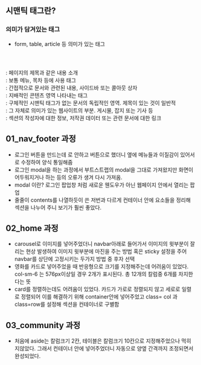 
## 시맨틱 태그란?

### 의미가 담겨있는 태그

  - form, table, article 등 의미가 있는 태그
  <header></header>: 페이지의 제목과 같은 내용 소개
  <nav></nav>: 보통 메뉴, 목차 등에 사용 태그
  <aside></aside>: 간접적으로 문서와 관련된 내용, 사이드바 또는 콜아웃 상자
  <main></main>: 지배적인 콘텐츠 영역 나타내는 태그
  <section></section>: 구체적인 시맨틱 태그가 없는 문서의 독립적인 영역. 제목이 있는 것이 일반적
  <article></article>: 그 자체로 의미가 있는 웹사이트의 부분. 게시물, 잡지 또는 기사 등
  <footer></footer>: 섹션의 작성자에 대한 정보, 저작권 데이터 또는 관련 문서에 대한 링크

## 01_nav_footer 과정
  
  - 로그인 버튼을 만드는데 <a link>로 안하고 버튼으로 했더니 옆에 메뉴들과 이질감이 있어서 <a link>로 수정하여 양식 통일해줌
  - 로그인 modal을 하는 과정에서 부트스트랩의 modal을 그대로 가져왔지만 화면이 어두워지거나 하는 등의 오류가 생겨 다시 가져옴.
  - modal 이란? 로그인 팝업창 처럼 새로운 웬도우가 아닌 웹페이지 안에서 열리는 팝업
  - 줄줄이 contents를 나열하듯이 쓴 저번과 다르게 컨테이너 안에 요소들을 정리해 섹션을 나누어 주니 보기가 훨씬 좋았다.

## 02_home 과정

  - carousel로 이미지를 넣어주었더니 navbar아래로 들어가서 이미지의 윗부분이 잘리는 현상 발생하여 이미지 윗부분에 마진을 주는 방법 혹은 sticky 설정을 주어 navbar를 상단에 고정시키는 두가지 방법 중 후자 선택
  - 영화를 카드로 넣어주었을 때 반응형으로 크기를 지정해주는데 어려움이 있었다. col-sm-6 는 576px이상일 경우 2개가 표시된다. 총 12개의 칼럼중 6개를 차지한다는 뜻
  - card를 정렬하는데도 어려움이 있었다. 카드가 가로로 정렬되지 않고 세로로 일렬로 정렬되어 이를 해결하기 위해 container안에 넣어주었고 class= col 과 class=row를 설정해 섹션을 컨테이너로 구별함 

## 03_community 과정

  - 처음에 aside는 칼럼크기 2칸, 테이블은 칼럼크기 10칸으로 지정해주었으나 먹히지않았다. 그래서 컨테이너 안에 넣어주었더니 자동으로 양옆 간격까지 조정되면서 완성되었다. 